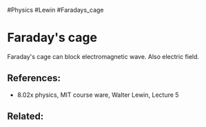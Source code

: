 #Physics #Lewin #Faradays_cage

# Faraday's cage
Faraday's cage can block electromagnetic wave. Also electric field.


## References:
-  8.02x physics, MIT course ware, Walter Lewin, Lecture 5
## Related:



